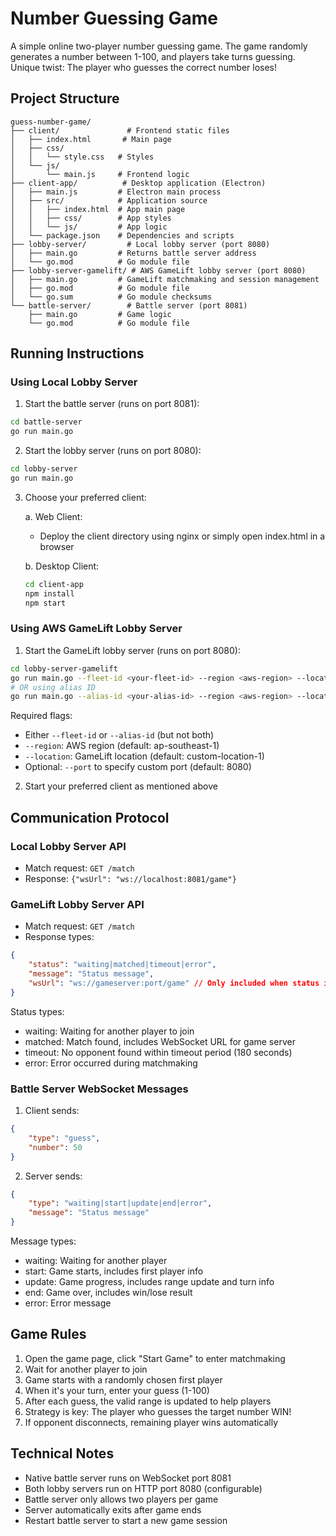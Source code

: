 # Number Guessing Game

A simple online two-player number guessing game. The game randomly generates a number between 1-100, and players take turns guessing. Unique twist: The player who guesses the correct number loses!

## Project Structure

```
guess-number-game/
├── client/               # Frontend static files
│   ├── index.html       # Main page
│   ├── css/            
│   │   └── style.css   # Styles
│   └── js/
│       └── main.js     # Frontend logic
├── client-app/          # Desktop application (Electron)
│   ├── main.js         # Electron main process
│   ├── src/            # Application source
│   │   ├── index.html  # App main page
│   │   ├── css/        # App styles
│   │   └── js/         # App logic
│   └── package.json    # Dependencies and scripts
├── lobby-server/         # Local lobby server (port 8080)
│   ├── main.go         # Returns battle server address
│   └── go.mod          # Go module file
├── lobby-server-gamelift/ # AWS GameLift lobby server (port 8080)
│   ├── main.go         # GameLift matchmaking and session management
│   ├── go.mod          # Go module file
│   └── go.sum          # Go module checksums
└── battle-server/        # Battle server (port 8081)
    ├── main.go         # Game logic
    └── go.mod          # Go module file
```

## Running Instructions

### Using Local Lobby Server

1. Start the battle server (runs on port 8081):
```bash
cd battle-server
go run main.go
```

2. Start the lobby server (runs on port 8080):
```bash
cd lobby-server
go run main.go
```

3. Choose your preferred client:

   a. Web Client:
   - Deploy the client directory using nginx or simply open index.html in a browser

   b. Desktop Client:
   ```bash
   cd client-app
   npm install
   npm start
   ```

### Using AWS GameLift Lobby Server

1. Start the GameLift lobby server (runs on port 8080):
```bash
cd lobby-server-gamelift
go run main.go --fleet-id <your-fleet-id> --region <aws-region> --location <gamelift-location>
# OR using alias ID
go run main.go --alias-id <your-alias-id> --region <aws-region> --location <gamelift-location>
```

Required flags:
- Either `--fleet-id` or `--alias-id` (but not both)
- `--region`: AWS region (default: ap-southeast-1)
- `--location`: GameLift location (default: custom-location-1)
- Optional: `--port` to specify custom port (default: 8080)

2. Start your preferred client as mentioned above

## Communication Protocol

### Local Lobby Server API

- Match request: `GET /match`
- Response: `{"wsUrl": "ws://localhost:8081/game"}`

### GameLift Lobby Server API

- Match request: `GET /match`
- Response types:
```json
{
    "status": "waiting|matched|timeout|error",
    "message": "Status message",
    "wsUrl": "ws://gameserver:port/game" // Only included when status is "matched"
}
```

Status types:
- waiting: Waiting for another player to join
- matched: Match found, includes WebSocket URL for game server
- timeout: No opponent found within timeout period (180 seconds)
- error: Error occurred during matchmaking

### Battle Server WebSocket Messages

1. Client sends:
```json
{
    "type": "guess",
    "number": 50
}
```

2. Server sends:
```json
{
    "type": "waiting|start|update|end|error",
    "message": "Status message"
}
```

Message types:
- waiting: Waiting for another player
- start: Game starts, includes first player info
- update: Game progress, includes range update and turn info
- end: Game over, includes win/lose result
- error: Error message

## Game Rules

1. Open the game page, click "Start Game" to enter matchmaking
2. Wait for another player to join
3. Game starts with a randomly chosen first player
4. When it's your turn, enter your guess (1-100)
5. After each guess, the valid range is updated to help players
6. Strategy is key: The player who guesses the target number WIN!
7. If opponent disconnects, remaining player wins automatically

## Technical Notes

- Native battle server runs on WebSocket port 8081
- Both lobby servers run on HTTP port 8080 (configurable)
- Battle server only allows two players per game
- Server automatically exits after game ends
- Restart battle server to start a new game session
